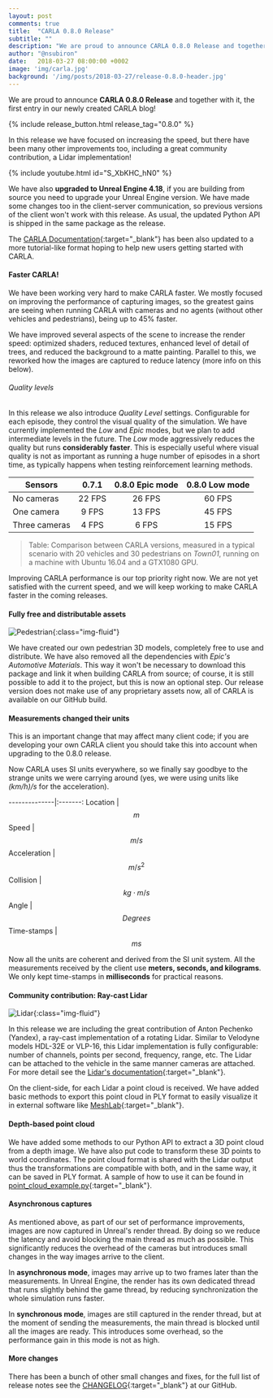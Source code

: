 ```yaml
---
layout: post
comments: true
title:  "CARLA 0.8.0 Release"
subtitle: ""
description: "We are proud to announce CARLA 0.8.0 Release and together with it, the first entry in our newly created CARLA blog!"
author: "@nsubiron"
date:   2018-03-27 08:00:00 +0002
image: 'img/carla.jpg'
background: '/img/posts/2018-03-27/release-0.8.0-header.jpg'
---
```


We are proud to announce **CARLA 0.8.0 Release** and together with it, the first
entry in our newly created CARLA blog!

{% include release_button.html release_tag="0.8.0" %}

In this release we have focused on increasing the speed, but there have been
many other improvements too, including a great community contribution, a Lidar
implementation!

{% include youtube.html id="S_XbKHC_hN0" %}

We have also **upgraded to Unreal Engine 4.18**, if you are building from source
you need to upgrade your Unreal Engine version. We have made some changes too in
the client-server communication, so previous versions of the client won't work
with this release. As usual, the updated Python API is shipped in the same
package as the release.

The [CARLA Documentation][docslink]{:target="_blank"} has been also updated to a
more tutorial-like format hoping to help new users getting started with CARLA.

[docslink]: http://carla.readthedocs.io/en/latest/

#### Faster CARLA!

We have been working very hard to make CARLA faster. We mostly focused on
improving the performance of capturing images, so the greatest gains are seeing
when running CARLA with cameras and no agents (without other vehicles and
pedestrians), being up to 45% faster.

We have improved several aspects of the scene to increase the render speed:
optimized shaders, reduced textures, enhanced level of detail of trees, and
reduced the background to a matte painting. Parallel to this, we reworked how
the images are captured to reduce latency (more info on this below).

###### Quality levels

In this release we also introduce _Quality Level_ settings. Configurable for
each episode, they control the visual quality of the simulation. We have
currently implemented the _Low_ and _Epic_ modes, but we plan to add
intermediate levels in the future. The _Low_ mode aggressively reduces the
quality but runs **considerably faster**. This is especially useful where visual
quality is not as important as running a huge number of episodes in a short
time, as typically happens when testing reinforcement learning methods.

Sensors       | 0.7.1  | 0.8.0 Epic mode | 0.8.0 Low mode
--------------|:------:|:---------------:|:---------------:
No cameras    | 22 FPS | 26 FPS          | 60 FPS
One camera    | 9 FPS  | 13 FPS          | 45 FPS
Three cameras | 4 FPS  | 6 FPS           | 15 FPS

> Table: Comparison between CARLA versions, measured in a typical scenario with
20 vehicles and 30 pedestrians on _Town01_, running on a machine with Ubuntu
16.04 and a GTX1080 GPU.

Improving CARLA performance is our top priority right now. We are not yet
satisfied with the current speed, and we will keep working to make CARLA faster
in the coming releases.

#### Fully free and distributable assets

![Pedestrian](/img/posts/2018-03-27/release-0.8.0-pedestrian.png){:class="img-fluid"}

We have created our own pedestrian 3D models, completely free to use and
distribute. We have also removed all the dependencies with _Epic's Automotive
Materials_. This way it won't be necessary to download this package and link it
when building CARLA from source; of course, it is still possible to add it to
the project, but this is now an optional step. Our release version does not make
use of any proprietary assets now, all of CARLA is available on our GitHub
build.

#### Measurements changed their units

This is an important change that may affect many client code; if you are
developing your own CARLA client you should take this into account when
upgrading to the 0.8.0 release.

Now CARLA uses SI units everywhere, so we finally say goodbye to the strange
units we were carrying around (yes, we were using units like _(km/h)/s_ for the
acceleration).

--------------|:-------:
Location      | $$ m $$
Speed         | $$ m / s $$
Acceleration  | $$ m / s^2 $$
Collision     | $$ kg \cdot m / s $$
Angle         | $$ Degrees $$
Time-stamps   | $$ ms $$

Now all the units are coherent and derived from the SI unit system. All the
measurements received by the client use **meters, seconds, and kilograms**. We
only kept time-stamps in **milliseconds** for practical reasons.

#### Community contribution: Ray-cast Lidar

![Lidar](/img/posts/2018-03-27/release-0.8.0-lidar.png){:class="img-fluid"}

In this release we are including the great contribution of Anton Pechenko
(Yandex), a ray-cast implementation of a rotating Lidar. Similar to Velodyne
models HDL-32E or VLP-16, this Lidar implementation is fully configurable:
number of channels, points per second, frequency, range, etc. The Lidar can be
attached to the vehicle in the same manner cameras are attached. For more detail
see the [Lidar's documentation][lidardoclink]{:target="_blank"}.

On the client-side, for each Lidar a point cloud is received. We have added
basic methods to export this point cloud in PLY format to easily visualize it in
external software like [MeshLab][meshlablink]{:target="_blank"}.

[lidardoclink]: https://carla.readthedocs.io/en/latest/ref_sensors/#lidar-sensor
[meshlablink]: http://www.meshlab.net/

#### Depth-based point cloud

We have added some methods to our Python API to extract a 3D point cloud from a
depth image. We have also put code to transform these 3D points to world
coordinates. The point cloud format is shared with the Lidar output thus the
transformations are compatible with both, and in the same way, it can be saved
in PLY format. A sample of how to use it can be found in
[point_cloud_example.py][pce_link]{:target="_blank"}.

[pce_link]: https://github.com/carla-simulator/carla/tree/0.8.0/PythonClient/point_cloud_example.py

#### Asynchronous captures

As mentioned above, as part of our set of performance improvements, images are
now captured in Unreal's render thread. By doing so we reduce the latency and
avoid blocking the main thread as much as possible. This significantly reduces
the overhead of the cameras but introduces small changes in the way images
arrive to the client.

In **asynchronous mode**, images may arrive up to two frames later than the
measurements. In Unreal Engine, the render has its own dedicated thread that
runs slightly behind the game thread, by reducing synchronization the whole
simulation runs faster.

In **synchronous mode**, images are still captured in the render thread, but at
the moment of sending the measurements, the main thread is blocked until all the
images are ready. This introduces some overhead, so the performance gain in this
mode is not as high.

#### More changes

There has been a bunch of other small changes and fixes, for the full list of
release notes see the [CHANGELOG][changelog_link]{:target="_blank"} at our
GitHub.

[changelog_link]: https://github.com/carla-simulator/carla/blob/master/CHANGELOG.md#carla-080
